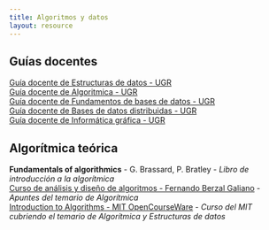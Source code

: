 ```yaml
---
title: Algoritmos y datos
layout: resource
---
```


## Guías docentes
[Guía docente de Estructuras de datos - UGR](http://grados.ugr.es/informaticaymatematicas/pages/infoacademica/guiasdocentes/201415/segundo/1semestre/estructurasdedatos/!)  
[Guía docente de Algoritmica - UGR](http://grados.ugr.es/informaticaymatematicas/pages/infoacademica/guiasdocentes/201415/segundo/2semestre/algoritmica/!)  
[Guía docente de Fundamentos de bases de datos - UGR](http://grados.ugr.es/informaticaymatematicas/pages/infoacademica/guiasdocentes/201415/tercero/1semestre/fundamentosdebasesdedatosgim1415/!)    
[Guía docente de Bases de datos distribuidas - UGR](http://grados.ugr.es/informaticaymatematicas/pages/infoacademica/guiasdocentes/201415/cuarto/2semestre/basesdedatosdistribuidasgim1415/!)  
[Guía docente de Informática gráfica - UGR](http://grados.ugr.es/informaticaymatematicas/pages/infoacademica/guiasdocentes/201415/cuarto/1semestre/informaticagraficagim1415/!)  

## Algorítmica teórica
**Fundamentals of algorithmics** - G. Brassard, P. Bratley - *Libro de introducción a la algorítmica*  
[Curso de análisis y diseño de algoritmos - Fernando Berzal Galiano](http://elvex.ugr.es/decsai/algorithms/) - *Apuntes del temario de Algorítmica*  
[Introduction to Algorithms - MIT OpenCourseWare](https://www.youtube.com/playlist?list=PLUl4u3cNGP61Oq3tWYp6V_F-5jb5L2iHb) - *Curso del MIT cubriendo el temario de Algorítmica y Estructuras de datos*  
